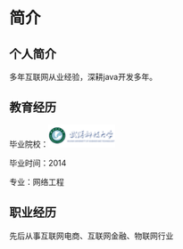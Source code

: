 # 简介

## 个人简介

多年互联网从业经验，深耕java开发多年。

## 教育经历

 毕业院校：<img src="about/logo.png" style='height:40px; margin:0px 0px;' />
 
 毕业时间：2014
 
 专业：网络工程

## 职业经历

先后从事互联网电商、互联网金融、物联网行业
